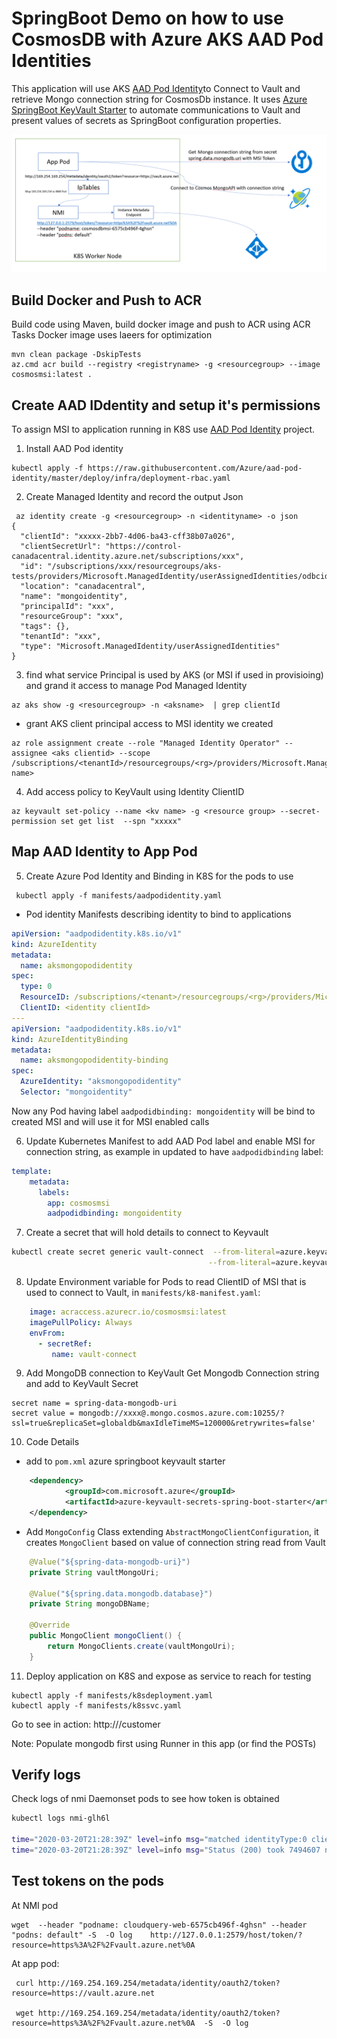# SpringBoot Demo on how to use CosmosDB with Azure AKS AAD Pod Identities

This application will use AKS [AAD Pod Identity](https://github.com/Azure/aad-pod-identity)to Connect to Vault and retrieve Mongo connection string for CosmosDb instance.
It uses [Azure SpringBoot KeyVault Starter](https://github.com/microsoft/azure-spring-boot/tree/master/azure-spring-boot-starters/azure-keyvault-secrets-spring-boot-starter) to automate communications to Vault and present values of secrets as SpringBoot configuration properties.

![docs](./docs/AAD-Cosmos.png)


## Build Docker and Push to ACR 

Build code using Maven, build docker image and push to ACR using ACR Tasks 
Docker image uses laeers for optimization

```
mvn clean package -DskipTests
az.cmd acr build --registry <registryname> -g <resourcegroup> --image cosmosmsi:latest . 
```

## Create AAD IDdentity and setup it's permissions
To assign MSI to application running in K8S use [AAD Pod Identity](https://github.com/Azure/aad-pod-identity) project.

1. Install AAD Pod identity

```
kubectl apply -f https://raw.githubusercontent.com/Azure/aad-pod-identity/master/deploy/infra/deployment-rbac.yaml
```
2. Create Managed Identity and record the output Json
```
 az identity create -g <resourcegroup> -n <identityname> -o json
{
  "clientId": "xxxxx-2bb7-4d06-ba43-cff38b07a026",
  "clientSecretUrl": "https://control-canadacentral.identity.azure.net/subscriptions/xxx",
  "id": "/subscriptions/xxx/resourcegroups/aks-tests/providers/Microsoft.ManagedIdentity/userAssignedIdentities/odbcidentity",
  "location": "canadacentral",
  "name": "mongoidentity",
  "principalId": "xxx",
  "resourceGroup": "xxx",
  "tags": {},
  "tenantId": "xxx",
  "type": "Microsoft.ManagedIdentity/userAssignedIdentities"
}
```

3. find what service Principal is used by AKS (or MSI if used in provisioing) and grand it access to manage Pod Managed Identity

```
az aks show -g <resourcegroup> -n <aksname>  | grep clientId
```

- grant AKS client principal access to MSI identity we created

```
az role assignment create --role "Managed Identity Operator" --assignee <aks clientid> --scope /subscriptions/<tenantId>/resourcegroups/<rg>/providers/Microsoft.ManagedIdentity/userAssignedIdentities/<MI name>
```

4. Add access policy to KeyVault using Identity ClientID

```
az keyvault set-policy --name <kv name> -g <resource group> --secret-permission set get list  --spn "xxxxx"

```
## Map AAD Identity to App Pod 

5. Create Azure Pod Identity and Binding in K8S for the pods to use
```
 kubectl apply -f manifests/aadpodidentity.yaml
```
- Pod identity Manifests describing identity to bind to applications

```yaml
apiVersion: "aadpodidentity.k8s.io/v1"
kind: AzureIdentity
metadata:
  name: aksmongopodidentity
spec:
  type: 0
  ResourceID: /subscriptions/<tenant>/resourcegroups/<rg>/providers/Microsoft.ManagedIdentity/userAssignedIdentities/<identityname>
  ClientID: <identity clientId>
--- 
apiVersion: "aadpodidentity.k8s.io/v1"
kind: AzureIdentityBinding
metadata:
  name: aksmongopodidentity-binding
spec:
  AzureIdentity: "aksmongopodidentity"
  Selector: "mongoidentity"
```

Now any Pod having label `aadpodidbinding: mongoidentity` will be bind to created MSI and will use it for MSI enabled calls

6. Update Kubernetes Manifest to add AAD Pod label and enable MSI for connection string, as example in  updated to have `aadpodidbinding` label:

```yaml
template:
    metadata:
      labels:
        app: cosmosmsi
        aadpodidbinding: mongoidentity
```
7. Create a secret that will hold details to connect to Keyvault

```sh
kubectl create secret generic vault-connect  --from-literal=azure.keyvault.uri=https://<vaultname>.vault.azure.net/ \
                                            --from-literal=azure.keyvault.client-id=<MSI Identity ClientID>
```

8. Update Environment variable for Pods to read ClientID of MSI that is used  to connect to Vault, in `manifests/k8-manifest.yaml`:

```yaml
    image: acraccess.azurecr.io/cosmosmsi:latest
    imagePullPolicy: Always
    envFrom:
      - secretRef:
         name: vault-connect 
```

9. Add MongoDB connection to KeyVault
Get Mongodb Connection string and add to KeyVault Secret

```
secret name = spring-data-mongodb-uri
secret value = mongodb://xxxx@.mongo.cosmos.azure.com:10255/?ssl=true&replicaSet=globaldb&maxIdleTimeMS=120000&retrywrites=false'
```

10. Code Details

- add to `pom.xml` azure springboot keyvault starter

```xml
	<dependency>
			<groupId>com.microsoft.azure</groupId>
			<artifactId>azure-keyvault-secrets-spring-boot-starter</artifactId>
	</dependency>
```

- Add `MongoConfig` Class extending  `AbstractMongoClientConfiguration`, it  creates `MongoClient` based on value of connection string read from Vault

```java
    @Value("${spring-data-mongodb-uri}")
    private String vaultMongoUri;
    
    @Value("${spring.data.mongodb.database}")
    private String mongoDBName;

    @Override
    public MongoClient mongoClient() {
		return MongoClients.create(vaultMongoUri);
    }
```

11. Deploy application on K8S and expose as service to reach for testing

```
kubectl apply -f manifests/k8sdeployment.yaml
kubectl apply -f manifests/k8ssvc.yaml
```

Go to see in action: http://<service ip>/customer

Note: Populate mongodb first using Runner in this app (or find the POSTs)

## Verify logs

Check logs of nmi Daemonset pods to see how token is obtained
```sh
kubectl logs nmi-glh6l

time="2020-03-20T21:28:39Z" level=info msg="matched identityType:0 clientid:15c2##### REDACTED #####3cbc resource:https://vault.azure.net" req.method=GET req.path=/metadata/identity/oauth2/token req.remote=10.240.0.38
time="2020-03-20T21:28:39Z" level=info msg="Status (200) took 7494607 ns" req.method=GET req.path=/metadata/identity/oauth2/token req.remote=10.240.0.38
```

## Test tokens on the pods
At NMI pod
```
wget  --header "podname: cloudquery-web-6575cb496f-4ghsn" --header "podns: default" -S  -O log    http://127.0.0.1:2579/host/token/?resource=https%3A%2F%2Fvault.azure.net%0A
```

At app pod:

```
 curl http://169.254.169.254/metadata/identity/oauth2/token?resource=https://vault.azure.net

 wget http://169.254.169.254/metadata/identity/oauth2/token?resource=https%3A%2F%2Fvault.azure.net%0A  -S  -O log
```



